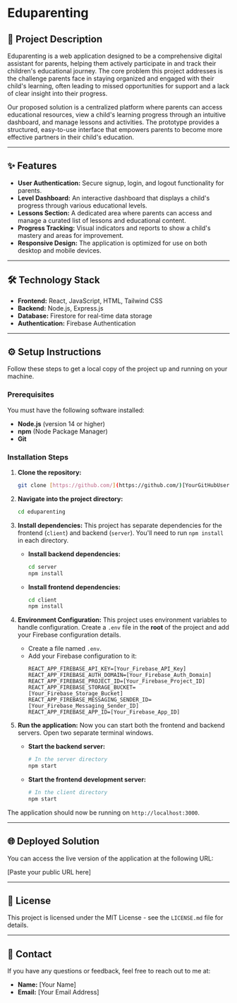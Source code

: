# Eduparenting

## 📝 Project Description

Eduparenting is a web application designed to be a comprehensive digital assistant for parents, helping them actively participate in and track their children's educational journey. The core problem this project addresses is the challenge parents face in staying organized and engaged with their child's learning, often leading to missed opportunities for support and a lack of clear insight into their progress.

Our proposed solution is a centralized platform where parents can access educational resources, view a child's learning progress through an intuitive dashboard, and manage lessons and activities. The prototype provides a structured, easy-to-use interface that empowers parents to become more effective partners in their child's education.

---

## ✨ Features

* **User Authentication:** Secure signup, login, and logout functionality for parents.
* **Level Dashboard:** An interactive dashboard that displays a child's progress through various educational levels.
* **Lessons Section:** A dedicated area where parents can access and manage a curated list of lessons and educational content.
* **Progress Tracking:** Visual indicators and reports to show a child's mastery and areas for improvement.
* **Responsive Design:** The application is optimized for use on both desktop and mobile devices.

---

## 🛠️ Technology Stack

* **Frontend:** React, JavaScript, HTML, Tailwind CSS
* **Backend:** Node.js, Express.js
* **Database:** Firestore for real-time data storage
* **Authentication:** Firebase Authentication

---

## ⚙️ Setup Instructions

Follow these steps to get a local copy of the project up and running on your machine.

### Prerequisites

You must have the following software installed:

* **Node.js** (version 14 or higher)
* **npm** (Node Package Manager)
* **Git**

### Installation Steps

1.  **Clone the repository:**
    ```bash
    git clone [https://github.com/](https://github.com/)[YourGitHubUsername]/eduparenting.git
    ```

2.  **Navigate into the project directory:**
    ```bash
    cd eduparenting
    ```

3.  **Install dependencies:**
    This project has separate dependencies for the frontend (`client`) and backend (`server`). You'll need to run `npm install` in each directory.

    * **Install backend dependencies:**
        ```bash
        cd server
        npm install
        ```

    * **Install frontend dependencies:**
        ```bash
        cd client
        npm install
        ```

4.  **Environment Configuration:**
    This project uses environment variables to handle configuration. Create a `.env` file in the **root** of the project and add your Firebase configuration details.

    * Create a file named `.env`.
    * Add your Firebase configuration to it:
        ```env
        REACT_APP_FIREBASE_API_KEY=[Your_Firebase_API_Key]
        REACT_APP_FIREBASE_AUTH_DOMAIN=[Your_Firebase_Auth_Domain]
        REACT_APP_FIREBASE_PROJECT_ID=[Your_Firebase_Project_ID]
        REACT_APP_FIREBASE_STORAGE_BUCKET=[Your_Firebase_Storage_Bucket]
        REACT_APP_FIREBASE_MESSAGING_SENDER_ID=[Your_Firebase_Messaging_Sender_ID]
        REACT_APP_FIREBASE_APP_ID=[Your_Firebase_App_ID]
        ```

5.  **Run the application:**
    Now you can start both the frontend and backend servers. Open two separate terminal windows.

    * **Start the backend server:**
        ```bash
        # In the server directory
        npm start
        ```

    * **Start the frontend development server:**
        ```bash
        # In the client directory
        npm start
        ```

The application should now be running on `http://localhost:3000`.

---

## 🌐 Deployed Solution

You can access the live version of the application at the following URL:

[Paste your public URL here]

---

## 📄 License

This project is licensed under the MIT License - see the `LICENSE.md` file for details.

---

## 📧 Contact

If you have any questions or feedback, feel free to reach out to me at:

* **Name:** [Your Name]
* **Email:** [Your Email Address]
